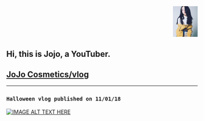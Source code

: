 <div align="right">
  <img width="65" src="https://github.com/jojoismore/jojoismore/blob/master/images/17457835_1445929542130512_5989253665817589175_n.jpg?raw=true"/>
</div>
<div align="left">
  <h2>Hi, this is Jojo, a YouTuber.</h2>
</div>

## [JoJo Cosmetics/vlog](https://www.youtube.com/channel/UCUo1bQy6pQo-QoH_SlEAC3A?view_as=subscriber)

---

### `Halloween vlog published on 11/01/18`

<a href="http://www.youtube.com/watch?feature=player_embedded&v=ZJNQ40I_8G0
" target="_blank"><img src="http://img.youtube.com/vi/ZJNQ40I_8G0/0.jpg" 
alt="IMAGE ALT TEXT HERE" width="240" height="180" border="0" /></a>
